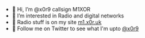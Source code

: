 - 👋 Hi, I’m @x0r9 callsign M1XOR
- 👀 I’m interested in Radio and digital networks
- 📡 Radio stuff is on my site [m1.x0r.uk](https://m1.x0r.uk/)
- 📱 Follow me on Twitter to see what I'm upto [@x0r9](https://twitter.com/x0r9/)

<!---
x0r9/x0r9 is a ✨ special ✨ repository because its `README.md` (this file) appears on your GitHub profile.
You can click the Preview link to take a look at your changes.
--->
